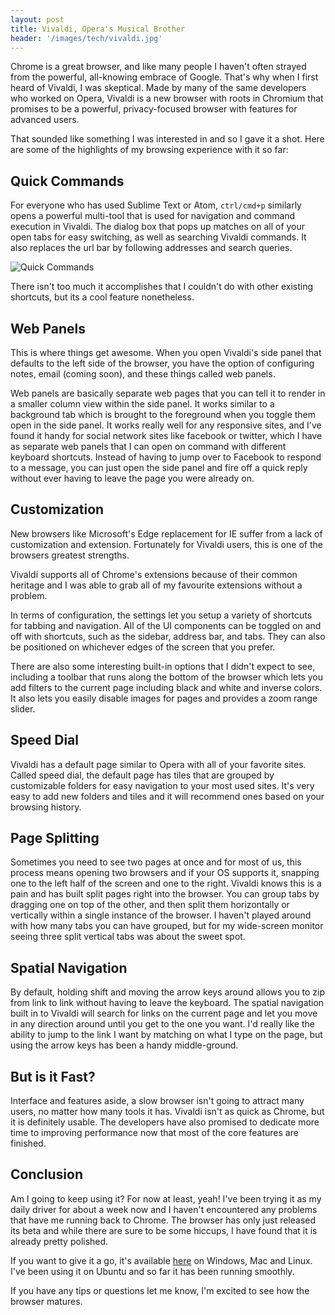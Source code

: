 ```yaml
---
layout: post
title: Vivaldi, Opera's Musical Brother
header: '/images/tech/vivaldi.jpg'
---
```


Chrome is a great browser, and like many people I haven't often strayed from the powerful, all-knowing embrace of Google. That's why when I first heard of Vivaldi, I was skeptical. Made by many of the same developers who worked on Opera, Vivaldi is a new browser with roots in Chromium that promises to be a powerful, privacy-focused browser with features for advanced users.

<!--halt-->

That sounded like something I was interested in and so I gave it a shot. Here are some of the highlights of my browsing experience with it so far:

## Quick Commands

For everyone who has used Sublime Text or Atom, `ctrl/cmd+p` similarly opens a powerful multi-tool that is used for navigation and command execution in Vivaldi. The dialog box that pops up matches on all of your open tabs for easy switching, as well as searching Vivaldi commands. It also replaces the url bar by following addresses and search queries.

![Quick Commands](https://vivaldi.com/assets/qc_animation.gif)

There isn't too much it accomplishes that I couldn't do with other existing shortcuts, but its a cool feature nonetheless.

## Web Panels

This is where things get awesome. When you open Vivaldi's side panel that defaults to the left side of the browser, you have the option of configuring notes, email (coming soon), and these things called web panels.

Web panels are basically separate web pages that you can tell it to render in a smaller column view within the side panel. It works similar to a background tab which is brought to the foreground when you toggle them open in the side panel. It works really well for any responsive sites, and I've found it handy for social network sites like facebook or twitter, which I have as separate web panels that I can open on command with different keyboard shortcuts. Instead of having to jump over to Facebook to respond to a message, you can just open the side panel and fire off a quick reply without ever having to leave the page you were already on.

## Customization

New browsers like Microsoft's Edge replacement for IE suffer from a lack of customization and extension. Fortunately for Vivaldi users, this is one of the browsers greatest strengths.

Vivaldi supports all of Chrome's extensions because of their common heritage and I was able to grab all of my favourite extensions without a problem.

In terms of configuration, the settings let you setup a variety of shortcuts for tabbing and navigation. All of the UI components can be toggled on and off with shortcuts, such as the sidebar, address bar, and tabs. They can also be positioned on whichever edges of the screen that you prefer.

There are also some interesting built-in options that I didn't expect to see, including a toolbar that runs along the bottom of the browser which lets you add filters to the current page including black and white and inverse colors. It also lets you easily disable images for pages and provides a zoom range slider.

## Speed Dial

Vivaldi has a default page similar to Opera with all of your favorite sites. Called speed dial, the default page has tiles that are grouped by customizable folders for easy navigation to your most used sites. It's very easy to add new folders and tiles and it will recommend ones based on your browsing history.

## Page Splitting

Sometimes you need to see two pages at once and for most of us, this process means opening two browsers and if your OS supports it, snapping one to the left half of the screen and one to the right. Vivaldi knows this is a pain and has built split pages right into the browser. You can group tabs by dragging one on top of the other, and then split them horizontally or vertically within a single instance of the browser. I haven't played around with how many tabs you can have grouped, but for my wide-screen monitor seeing three split vertical tabs was about the sweet spot.

## Spatial Navigation

By default, holding shift and moving the arrow keys around allows you to zip from link to link without having to leave the keyboard. The spatial navigation built in to Vivaldi will search for links on the current page and let you move in any direction around until you get to the one you want. I'd really like the ability to jump to the link I want by matching on what I type on the page, but using the arrow keys has been a handy middle-ground.

## But is it Fast?

Interface and features aside, a slow browser isn't going to attract many users, no matter how many tools it has. Vivaldi isn't as quick as Chrome, but it is definitely usable. The developers have also promised to dedicate more time to improving performance now that most of the core features are finished.

## Conclusion

Am I going to keep using it? For now at least, yeah! I've been trying it as my daily driver for about a week now and I haven't encountered any problems that have me running back to Chrome. The browser has only just released its beta and while there are sure to be some hiccups, I have found that it is already pretty polished.

If you want to give it a go, it's available [here](https://vivaldi.com) on Windows, Mac and Linux. I've been using it on Ubuntu and so far it has been running smoothly.

If you have any tips or questions let me know, I'm excited to see how the browser matures.
